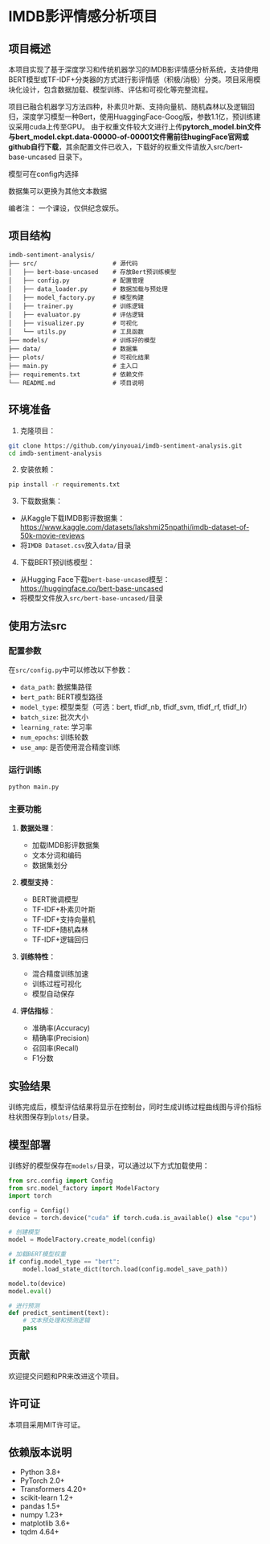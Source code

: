 # IMDB影评情感分析项目

## 项目概述
本项目实现了基于深度学习和传统机器学习的IMDB影评情感分析系统，支持使用BERT模型或TF-IDF+分类器的方式进行影评情感（积极/消极）分类。项目采用模块化设计，包含数据加载、模型训练、评估和可视化等完整流程。

项目已融合机器学习方法四种，朴素贝叶斯、支持向量机、随机森林以及逻辑回归，深度学习模型一种Bert，使用HuaggingFace-Goog版，参数1.1亿，预训练建议采用cuda上传至GPU。
由于权重文件较大文进行上传**pytorch_model.bin文件与bert_model.ckpt.data-00000-of-00001文件需前往hugingFace官网或github自行下载**，其余配置文件已收入，下载好的权重文件请放入src/bert-base-uncased 目录下。

模型可在config内选择

数据集可以更换为其他文本数据

编者注：
一个课设，仅供纪念娱乐。

## 项目结构
```
imdb-sentiment-analysis/
├── src/                     # 源代码
│   ├── bert-base-uncased    # 存放Bert预训练模型
│   ├── config.py            # 配置管理
│   ├── data_loader.py       # 数据加载与预处理
│   ├── model_factory.py     # 模型构建
│   ├── trainer.py           # 训练逻辑
│   ├── evaluator.py         # 评估逻辑
│   ├── visualizer.py        # 可视化
│   └── utils.py             # 工具函数
├── models/                  # 训练好的模型
├── data/                    # 数据集
├── plots/                   # 可视化结果
├── main.py                  # 主入口
├── requirements.txt         # 依赖文件
└── README.md                # 项目说明
```

## 环境准备
1. 克隆项目：
```bash
git clone https://github.com/yinyouai/imdb-sentiment-analysis.git
cd imdb-sentiment-analysis
```

2. 安装依赖：
```bash
pip install -r requirements.txt
```

3. 下载数据集：
- 从Kaggle下载IMDB影评数据集：https://www.kaggle.com/datasets/lakshmi25npathi/imdb-dataset-of-50k-movie-reviews
- 将`IMDB Dataset.csv`放入`data/`目录

4. 下载BERT预训练模型：
- 从Hugging Face下载`bert-base-uncased`模型：https://huggingface.co/bert-base-uncased
- 将模型文件放入`src/bert-base-uncased/`目录

## 使用方法src

### 配置参数
在`src/config.py`中可以修改以下参数：
- `data_path`: 数据集路径
- `bert_path`: BERT模型路径
- `model_type`: 模型类型（可选：bert, tfidf_nb, tfidf_svm, tfidf_rf, tfidf_lr）
- `batch_size`: 批次大小
- `learning_rate`: 学习率
- `num_epochs`: 训练轮数
- `use_amp`: 是否使用混合精度训练

### 运行训练
```bash
python main.py
```

### 主要功能

1. **数据处理**：
   - 加载IMDB影评数据集
   - 文本分词和编码
   - 数据集划分

2. **模型支持**：
   - BERT微调模型
   - TF-IDF+朴素贝叶斯
   - TF-IDF+支持向量机
   - TF-IDF+随机森林
   - TF-IDF+逻辑回归

3. **训练特性**：
   - 混合精度训练加速
   - 训练过程可视化
   - 模型自动保存

4. **评估指标**：
   - 准确率(Accuracy)
   - 精确率(Precision)
   - 召回率(Recall)
   - F1分数

## 实验结果
训练完成后，模型评估结果将显示在控制台，同时生成训练过程曲线图与评价指标柱状图保存到`plots/`目录。

## 模型部署
训练好的模型保存在`models/`目录，可以通过以下方式加载使用：
```python
from src.config import Config
from src.model_factory import ModelFactory
import torch

config = Config()
device = torch.device("cuda" if torch.cuda.is_available() else "cpu")

# 创建模型
model = ModelFactory.create_model(config)

# 加载BERT模型权重
if config.model_type == "bert":
    model.load_state_dict(torch.load(config.model_save_path))

model.to(device)
model.eval()

# 进行预测
def predict_sentiment(text):
    # 文本预处理和预测逻辑
    pass
```

## 贡献
欢迎提交问题和PR来改进这个项目。

## 许可证
本项目采用MIT许可证。

## 依赖版本说明
- Python 3.8+
- PyTorch 2.0+
- Transformers 4.20+
- scikit-learn 1.2+
- pandas 1.5+
- numpy 1.23+
- matplotlib 3.6+
- tqdm 4.64+
